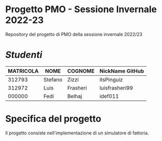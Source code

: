 # Progetto PMO - Sessione Invernale 2022-23
Repository del progetto di PMO della sessione invernale 2022/23
<br>
# *Studenti*
| MATRICOLA | NOME     | COGNOME   | NickName GitHub  |
|-----------|----------|-----------| -----------------|
| 312793    | Stefano  | Zizzi     | itsPinguiz       |
| 312972    | Luis     | Frasheri  | luisfrasheri99   |
| 000000    | Fedi     | Belhaj    | idef011          |


# Specifica del progetto
Il progetto consiste nell'implementazione di un simulatore di fattoria.




